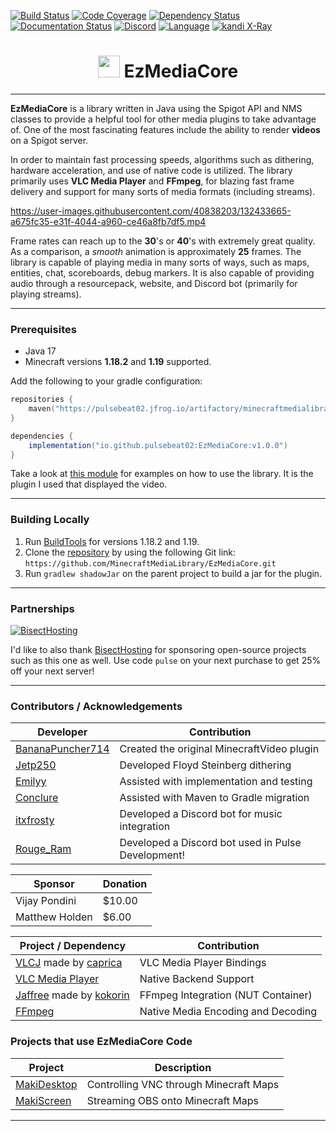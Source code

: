 [![Build Status](https://img.shields.io/circleci/build/github/MinecraftMediaLibrary/EzMediaCore?style=for-the-badge)](https://app.circleci.com/pipelines/github/MinecraftMediaLibrary/EzMediaCore) [![Code Coverage](https://img.shields.io/codefactor/grade/github/MinecraftMediaLibrary/EzMediaCore?style=for-the-badge)](https://www.codefactor.io/repository/github/minecraftmedialibrary/ezmediacore) [![Dependency Status](https://img.shields.io/librariesio/github/MinecraftMediaLibrary/EzMediaCore?style=for-the-badge)](https://libraries.io/github/MinecraftMediaLibrary/EzMediaCore) [![Documentation Status](https://img.shields.io/readthedocs/minecraftmedialibrary-wiki/latest?style=for-the-badge)](https://minecraftmedialibrary-wiki.readthedocs.io/en/latest/) [![Discord](https://img.shields.io/discord/817501569108017223?style=for-the-badge)](https://discord.gg/qVhhbCWQQV) [![Language](https://img.shields.io/badge/Made%20with-Java-1f425f.svg?style=for-the-badge)](https://www.java.com/en/) [![kandi X-Ray](https://kandi.openweaver.com/badges/xray.svg)](https://kandi.openweaver.com/java/MinecraftMediaLibrary/EzMediaCore)

<h1 style='text-align:center;'><img height="35" src="https://emoji.gg/assets/emoji/7333-parrotdance.gif" alt=""> EzMediaCore</h1>

---

**EzMediaCore** is a library written in Java using the Spigot API and NMS classes to provide a
helpful tool for other media plugins to take advantage of. One of the most fascinating features
include the ability to render **videos** on a Spigot server.

In order to maintain fast processing speeds, algorithms such as dithering, hardware acceleration,
and use of native code is utilized. The library primarily uses **VLC Media Player** and **FFmpeg**,
for blazing fast frame delivery and support for many sorts of media formats (including streams).

https://user-images.githubusercontent.com/40838203/132433665-a675fc35-e31f-4044-a960-ce46a8fb7df5.mp4

Frame rates can reach up to the **30**'s or **40**'s with extremely great quality. As a comparison,
a
*smooth* animation is approximately **25** frames. The library is capable of playing media in many
sorts of ways, such as maps, entities, chat, scoreboards, debug markers. It is also capable of
providing audio through a resourcepack, website, and Discord bot (primarily for playing streams).

---

### Prerequisites

- Java 17
- Minecraft versions **1.18.2** and **1.19** supported.

Add the following to your gradle configuration:

```kotlin  
repositories {  
    maven("https://pulsebeat02.jfrog.io/artifactory/minecraftmedialibrary/")
}  
```  

```groovy  
dependencies {  
    implementation("io.github.pulsebeat02:EzMediaCore:v1.0.0")
}  
```

Take a look
at [this module](https://github.com/MinecraftMediaLibrary/EzMediaCore/tree/master/deluxemediaplugin)
for examples on how to use the library. It is the plugin I used that displayed the video.

---

### Building Locally

1) Run [BuildTools](https://www.spigotmc.org/wiki/buildtools/) for versions 1.18.2 and 1.19.
2) Clone the [repository](https://github.com/MinecraftMediaLibrary/EzMediaCore) by using the
   following Git link: `https://github.com/MinecraftMediaLibrary/EzMediaCore.git`
3) Run `gradlew shadowJar` on the parent project to build a jar for the plugin.

---

### Partnerships

[![BisectHosting](https://www.bisecthosting.com/partners/custom-banners/ba551f73-9616-4d2c-b40b-293493ca5124.png)](https://bisecthosting.com/pulse)

I'd like to also thank [BisectHosting](https://bisecthosting.com/pulse) for sponsoring open-source
projects such as this one as well. Use code `pulse` on your next purchase to get 25% off your next
server!

---

### Contributors / Acknowledgements

| Developer                                                          | Contribution                                         |
|--------------------------------------------------------------------|------------------------------------------------------|
| [BananaPuncher714](https://github.com/BananaPuncher714)            | Created the original MinecraftVideo plugin           |
| [Jetp250](https://github.com/jetp250)                              | Developed Floyd Steinberg dithering                  |
| [Emilyy](https://github.com/emilyy-dev)      | Assisted with implementation and testing             |
| [Conclure](https://github.com/Conclure) | Assisted with Maven to Gradle migration              |
| [itxfrosty](https://github.com/itxfrosty)                          | Developed a Discord bot for music integration        |
| [Rouge_Ram](https://rogueram.xyz/index.html)                       | Developed a Discord bot used in Pulse Development!   |

| Sponsor                 | Donation                 |
|-------------------------|--------------------------|
| Vijay Pondini           | $10.00                   |
| Matthew Holden          | $6.00                    |

| Project / Dependency                                                                        | Contribution                       |
|---------------------------------------------------------------------------------------------|------------------------------------|
| [VLCJ](https://github.com/caprica/vlcj) made by [caprica](https://github.com/caprica)       | VLC Media Player Bindings          |
| [VLC Media Player](https://www.videolan.org/vlc/)                                           | Native Backend Support             |
| [Jaffree](https://github.com/kokorin/Jaffree) made by [kokorin](https://github.com/kokorin) | FFmpeg Integration (NUT Container) |
| [FFmpeg](https://www.ffmpeg.org/)                                                           | Native Media Encoding and Decoding |

### Projects that use EzMediaCore Code

| Project                                                   | Description                            |
|-----------------------------------------------------------|----------------------------------------|
| [MakiDesktop](https://github.com/ayunami2000/MakiDesktop) | Controlling VNC through Minecraft Maps |
| [MakiScreen](https://github.com/makifoxgirl/MakiScreen)   | Streaming OBS onto Minecraft Maps      |

---
